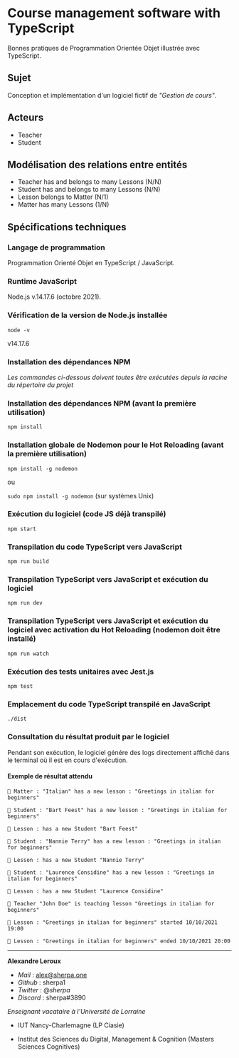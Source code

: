 # Course management software with TypeScript

Bonnes pratiques de Programmation Orientée Objet illustrée avec TypeScript.

## Sujet

Conception et implémentation d'un logiciel fictif de _"Gestion de cours"_.

## Acteurs

- Teacher
- Student

## Modélisation des relations entre entités

- Teacher has and belongs to many Lessons (N/N)
- Student has and belongs to many Lessons (N/N)
- Lesson belongs to Matter (N/1)
- Matter has many Lessons (1/N)

## Spécifications techniques

### Langage de programmation

Programmation Orienté Objet en TypeScript / JavaScript.

### Runtime JavaScript

Node.js v.14.17.6 (octobre 2021).

### Vérification de la version de Node.js installée

`node -v`

v14.17.6

### Installation des dépendances NPM

_Les commandes ci-dessous doivent toutes être exécutées depuis la racine du répertoire du projet_

### Installation des dépendances NPM (avant la première utilisation)

`npm install`

### Installation globale de Nodemon pour le Hot Reloading (avant la première utilisation)

`npm install -g nodemon`

ou

`sudo npm install -g nodemon` (sur systèmes Unix)

### Exécution du logiciel (code JS déjà transpilé)

`npm start`

### Transpilation du code TypeScript vers JavaScript

`npm run build`

### Transpilation TypeScript vers JavaScript et exécution du logiciel

`npm run dev`

### Transpilation TypeScript vers JavaScript et exécution du logiciel avec activation du Hot Reloading (nodemon doit être installé)

`npm run watch`

### Exécution des tests unitaires avec Jest.js

`npm test`

### Emplacement du code TypeScript transpilé en JavaScript

`./dist`

### Consultation du résultat produit par le logiciel

Pendant son exécution, le logiciel génére des logs directement affiché dans le terminal où il est en cours d'exécution.

#### Exemple de résultat attendu

```
📂 Matter : "Italian" has a new lesson : "Greetings in italian for beginners"

🤵‍ Student : "Bart Feest" has a new lesson : "Greetings in italian for beginners"

📘 Lesson : has a new Student "Bart Feest"

🤵‍ Student : "Nannie Terry" has a new lesson : "Greetings in italian for beginners"

📘 Lesson : has a new Student "Nannie Terry"

🤵‍ Student : "Laurence Considine" has a new lesson : "Greetings in italian for beginners"

📘 Lesson : has a new Student "Laurence Considine"

🤵‍ Teacher "John Doe" is teaching lesson "Greetings in italian for beginners"

📘 Lesson : "Greetings in italian for beginners" started 10/10/2021 19:00

📘 Lesson : "Greetings in italian for beginners" ended 10/10/2021 20:00
```

---

**Alexandre Leroux**

- _Mail_ : alex@sherpa.one
- _Github_ : sherpa1
- _Twitter_ : @_sherpa_
- _Discord_ : sherpa#3890

_Enseignant vacataire à l'Université de Lorraine_

- IUT Nancy-Charlemagne (LP Ciasie)

- Institut des Sciences du Digital, Management & Cognition (Masters Sciences Cognitives)
